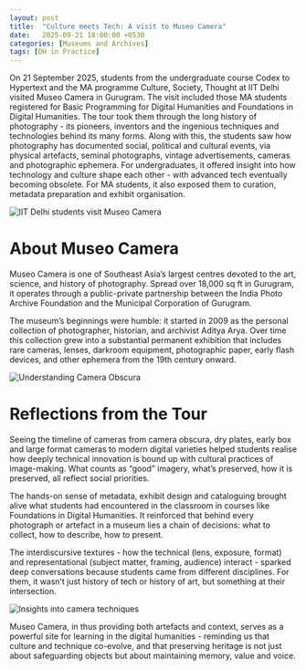 ```yaml
---
layout: post
title:  "Culture meets Tech: A visit to Museo Camera"
date:   2025-09-21 18:00:00 +0530
categories: [Museums and Archives]
tags: [DH in Practice]
---
```



On 21 September 2025, students from the undergraduate course Codex to Hypertext and the MA programme Culture, Society, Thought at IIT Delhi visited Museo Camera in Gurugram. The visit included those MA students registered for Basic Programming for Digital Humanities and Foundations in Digital Humanities. The tour took them through the long history of photography - its pioneers, inventors and the ingenious techniques and technologies behind its many forms. Along with this, the students saw how photography has documented social, political and cultural events, via physical artefacts, seminal photographs, vintage advertisements, cameras and photographic ephemera. For undergraduates, it offered insight into how technology and culture shape each other - with advanced tech eventually becoming obsolete. For MA students, it also exposed them to curation, metadata preparation and exhibit organisation.

![IIT Delhi students visit Museo Camera](https://iitddh.github.io/assets/images/museo1.jpg "IIT Delhi students visit Museo Camera")

# About Museo Camera
Museo Camera is one of Southeast Asia’s largest centres devoted to the art, science, and history of photography. Spread over 18,000 sq ft in Gurugram, it operates through a public-private partnership between the India Photo Archive Foundation and the Municipal Corporation of Gurugram.

The museum’s beginnings were humble: it started in 2009 as the personal collection of photographer, historian, and archivist Aditya Arya. Over time this collection grew into a substantial permanent exhibition that includes rare cameras, lenses, darkroom equipment, photographic paper, early flash devices, and other ephemera from the 19th century onward.

![Understanding Camera Obscura](https://iitddh.github.io/assets/images/museo2.jpg "Understanding Camera Obscura")


# Reflections from the Tour
Seeing the timeline of cameras from camera obscura, dry plates, early box and large format cameras to modern digital varieties helped students realise how deeply technical innovation is bound up with cultural practices of image-making. What counts as “good” imagery, what’s preserved, how it is preserved, all reflect social priorities.

The hands-on sense of metadata, exhibit design and cataloguing brought alive what students had encountered in the classroom in courses like Foundations in Digital Humanities. It reinforced that behind every photograph or artefact in a museum lies a chain of decisions: what to collect, how to describe, how to present.

The interdiscursive textures - how the technical (lens, exposure, format) and representational (subject matter, framing, audience) interact - sparked deep conversations because students came from different disciplines. For them, it wasn’t just history of tech or history of art, but something at their intersection.

![Insights into camera techniques](https://iitddh.github.io/assets/images/museo3.jpg "Insights into camera techniques")

Museo Camera, in thus providing both artefacts and context, serves as a powerful site for learning in the digital humanities - reminding us that culture and technique co-evolve, and that preserving heritage is not just about safeguarding objects but about maintaining memory, value and voice.
